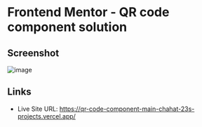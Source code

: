 # Frontend Mentor - QR code component solution

## Screenshot

![image](https://github.com/user-attachments/assets/146e6e3c-2243-45c3-9398-fb8ad7b0af40)


## Links

- Live Site URL: https://qr-code-component-main-chahat-23s-projects.vercel.app/
